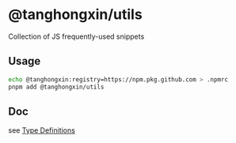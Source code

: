 # @tanghongxin/utils

Collection of JS frequently-used snippets

## Usage

```sh
echo @tanghongxin:registry=https://npm.pkg.github.com > .npmrc
pnpm add @tanghongxin/utils
```

## Doc

see [Type Definitions](https://github.com/tanghongxin/utils/blob/main/index.d.ts)
